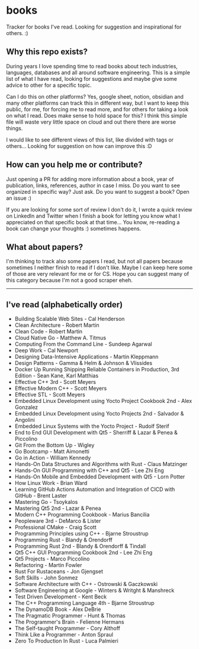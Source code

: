 # books
Tracker for books I've read. Looking for suggestion and inspirational for others. :)

## Why this repo exists?

During years I love spending time to read books about tech industries, languages, databases and all around software engineering. This is a simple list of what I have read, looking for suggestions and maybe give some advice to other for a specific topic.

Can I do this on other platforms? Yes, google sheet, notion, obsidian and many other platforms can track this in different way, but I want to keep this public, for me, for forcing me to read more, and for others for taking a look on what I read. 
Does make sense to hold space for this? I think this simple file will waste very little space on cloud and out there there are worse things.

I would like to see different views of this list, like divided with tags or others... Looking for suggestion on how can improve this :D

## How can you help me or contribute?

Just opening a PR for adding more information about a book, year of publication, links, references, author in case I miss.
Do you want to see organized in specific way? Just ask.
Do you want to suggest a book? Open an issue :)

If you are looking for some sort of review I don't do it, I wrote a quick review on LinkedIn and Twitter when I finish a book for letting you know what I appreciated on that specific book at that time... You know, re-reading a book can change your thoughts :) sometimes happens.


## What about papers?

I'm thinking to track also some papers I read, but not all papers because sometimes I neither finish to read if I don't like. Maybe I can keep here some of those are very relevant for me or for CS. Hope you can suggest many of this category because I'm not a good scraper eheh.

----------

## I've read (alphabetically order)

- Building Scalable Web Sites - Cal Henderson
- Clean Architecture - Robert Martin
- Clean Code - Robert Martin
- Cloud Native Go - Matthew A. Titmus
- Computing From the Command Line - Sundeep Agarwal
- Deep Work - Cal Newport
- Designing Data-Intensive Applications - Martin Kleppmann
- Design Patterns - Gamma & Helm & Johnson & Vlissides
- Docker Up Running Shipping Reliable Containers in Production, 3rd Edition - Sean Kane, Karl Matthias
- Effective C++ 3rd - Scott Meyers
- Effective Modern C++ - Scott Meyers
- Effective STL - Scott Meyers
- Embedded Linux Development using Yocto Project Cookbook 2nd - Alex Gonzalez
- Embedded Linux Development using Yocto Projects 2nd - Salvador & Angolini
- Embedded Linux Systems with the Yocto Project - Rudolf Sterif
- End to End GUI Development with Qt5 - Sherriff & Lazar & Penea & Piccolino
- Git From the Bottom Up - Wigley
- Go Bootcamp - Matt Aimonetti
- Go in Action - William Kennedy
- Hands-On Data Structures and Algorithms with Rust - Claus Matzinger
- Hands-On GUI Programming with C++ and Qt5 - Lee Zhi Eng
- Hands-On Mobile and Embedded Development with Qt5 - Lorn Potter
- How Linux Work - Brian Ward
- Learning GitHub Actions Automation and Integration of CICD with GitHub - Brent Laster
- Mastering Go - Tsoykalos
- Mastering Qt5 2nd - Lazar & Penea
- Modern C++ Programming Cookbook - Marius Bancilia
- Peopleware 3rd - DeMarco & Lister
- Professional CMake - Craig Scott
- Programming Principles using C++ - Bjarne Stroustrup
- Programming Rust - Blandy & Orendorff
- Programming Rust 2nd - Blandy & Orendorff & Tindall
- Qt5 C++ GUI Programming Cookbook 2nd - Lee Zhi Eng
- Qt5 Projects - Marco Piccolino
- Refactoring - Martin Fowler
- Rust For Rustaceans - Jon Gjengset
- Soft Skills - John Sonmez
- Software Architecture with C++ - Ostrowski & Gaczkowski
- Software Engineering at Google - Winters & Writght & Manshreck
- Test Driven Development - Kent Beck
- The C++ Programming Language 4th - Bjarne Stroustrup
- The DynamoDB Book - Alex DeBrie
- The Pragmatic Programmer - Hunt & Thomas
- The Programmer's Brain - Felienne Hermans
- The Self-taught Programmer - Cory Althoff
- Think Like a Programmer - Anton Spraul
- Zero To Production In Rust - Luca Palmieri
